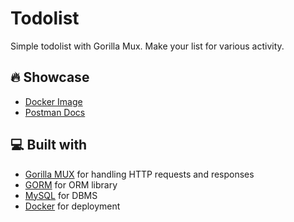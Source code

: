 # Todolist

Simple todolist with Gorilla Mux. Make your list for various activity.

## 🔥 Showcase

- [Docker Image](https://hub.docker.com/r/rfauzi/todolist-api)
- [Postman Docs](https://documenter.getpostman.com/view/25042327/2s93RNyaXt)

## 💻 Built with

- [Gorilla MUX](https://github.com/gorilla/mux) for handling HTTP requests and responses
- [GORM](https://github.com/go-gorm/gorm) for ORM library
- [MySQL](https://github.com/mysql) for DBMS
- [Docker](https://github.com/docker) for deployment